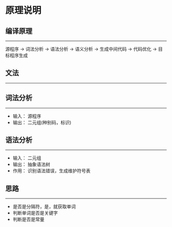 # 原理说明


## 编译原理
-----------------------------
源程序 -> 词法分析 -> 语法分析 -> 语义分析 -> 生成中间代码 -> 代码优化 -> 目标程序生成


## 文法
-----------------------------


## 词法分析
-----------------------------
- 输入： 源程序
- 输出： 二元组(种别码，标识)

## 语法分析
-----------------------------
- 输入： 二元组
- 输出： 抽象语法树
- 作用： 识别语法错误，生成维护符号表

## 思路
-----------------------------
- 是否是分隔符，是，就获取单词
- 判断单词是否是关键字
- 判断是否是常量


